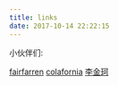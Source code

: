 ```yaml
---
title: links
date: 2017-10-14 22:22:15
---
```


小伙伴们:

[fairfarren](https://fairfarren.github.io/)
[colafornia](https://blog.colafornia.me/)
[李金珂](https://www.lijinke.cn)
